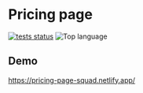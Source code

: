 # Pricing page
[![tests status](https://img.shields.io/github/workflow/status/varora1406/pricing-page/Test?label=test)](https://github.com/varora1406/pricing-page/actions?query=workflow%3ATest)
![Top language](https://img.shields.io/github/languages/top/varora1406/pricing-page)

## Demo

https://pricing-page-squad.netlify.app/
